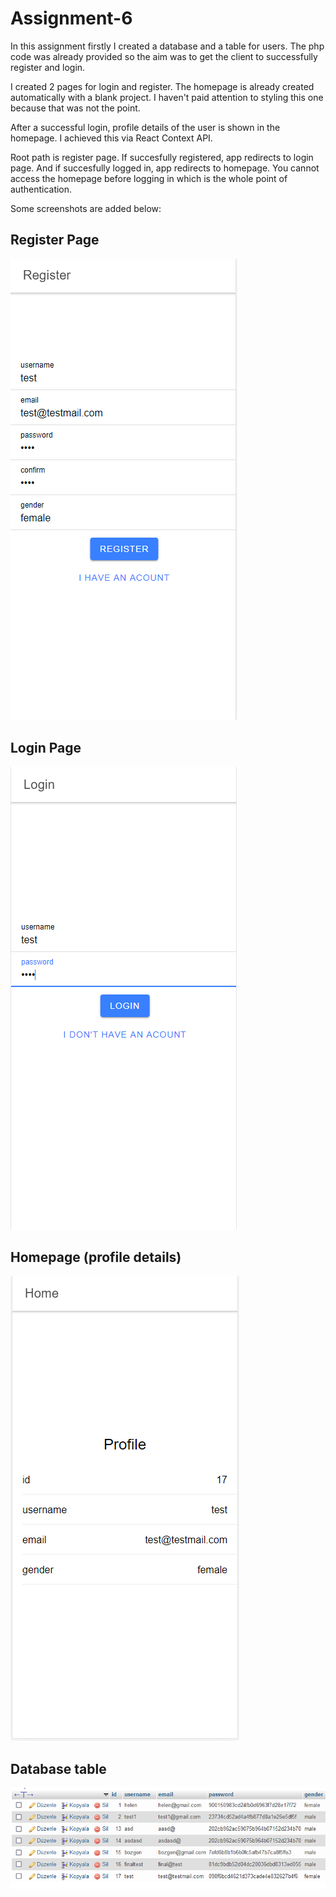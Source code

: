 # Assignment-6

In this assignment firstly I created a database and a table for users. The php code was already provided so the aim was to get the client to successfully register and login. 

I created 2 pages for login and register. The homepage is already created automatically with a blank project. I haven't paid attention to styling this one because that was not the point.

After a successful login, profile details of the user is shown in the homepage. I achieved this via React Context API.

Root path is register page. If succesfully registered, app redirects to login page. And if succesfully logged in, app redirects to homepage. You cannot access the homepage before logging in which is the whole point of authentication.

Some screenshots are added below:

## Register Page 

![register](/src/img/ss1.PNG)

## Login Page 

![login](/src/img/ss2.PNG)

## Homepage (profile details)

![homepage](/src/img/ss5.PNG)

## Database table

![db-table](src/img/ss4.PNG)


